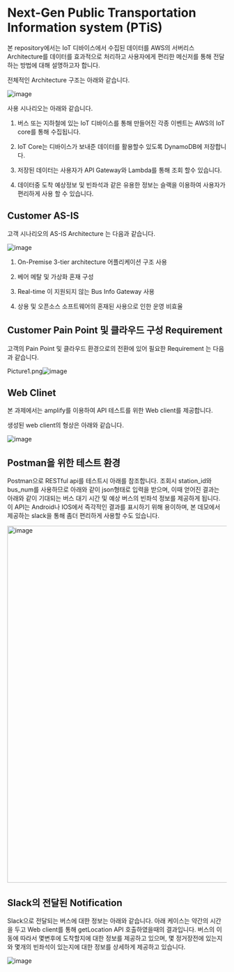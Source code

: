 # Next-Gen Public Transportation Information system (PTiS)

본 repository에서는 IoT 디바이스에서 수집된 데이터를 AWS의 서버리스 Architecture를 데이터를 효과적으로 처리하고 사용자에게 편리한 메신저를 통해 전달하는 방법에 대해 설명하고자 합니다.

전체적인 Architecture 구조는 아래와 같습니다. 

![image](https://user-images.githubusercontent.com/102651767/161021259-08f5de4c-42ce-4e82-9d6f-d401dcd0af4e.png)

사용 시나리오는 아래와 같습니다. 

1) 버스 또는 지하철에 있는 IoT 디바이스를 통해 만들어진 각종 이벤트는 AWS의 IoT core를 통해 수집됩니다.

2) IoT Core는 디바이스가 보내준 데이터를 활용할수 있도록 DynamoDB에 저장합니다. 

3) 저장된 데이터는 사용자가 API Gateway와 Lambda를 통해 조회 할수 있습니다.

4) 데이터중 도착 예상정보 및 빈좌석과 같은 유용한 정보는 슬랙을 이용하여 사용자가 편리하게 사용 할 수 있습니다. 



## Customer AS-IS
고객 시나리오의 AS-IS Architecture 는 다음과 같습니다.

![image](https://user-images.githubusercontent.com/102651767/161021380-5b8f6e4a-b3f8-4cc7-927a-067e00b2516e.png)

1) On-Premise 3-tier architecture 어플리케이션 구조 사용

2) 베어 메탈 및 가상화 혼재 구성

3) Real-time 이 지원되지 않는 Bus Info Gateway 사용

4) 상용 및 오픈소스 소프트웨어의 혼재된 사용으로 인한 운영 비효율


## Customer Pain Point 및 클라우드 구성 Requirement
고객의 Pain Point 및 클라우드 환경으로의 전환에 있어 필요한 Requirement 는 다음과 같습니다.

Picture1.png![image](https://user-images.githubusercontent.com/102651767/161022249-c1243e02-8f6b-4e9c-9a60-616bc4eb7850.png)


## Web Clinet

본 과제에서는 amplify를 이용하여 API 테스트를 위한 Web client를 제공합니다.

생성된 web client의 형상은 아래와 같습니다. 

![image](https://user-images.githubusercontent.com/52392004/161053081-011e925a-6473-45c8-8ccd-8113faf5cd12.png)


## Postman을 위한 테스트 환경 

Postman으로 RESTful api를 테스트시 아래를 참조합니다. 조회시 station_id와 bus_num를 사용하므로 아래와 같이 json형태로 입력을 받으며, 이때 얻어진 결과는 아래와 같이 기대되는 버스 대기 시간 및 예상 버스의 빈좌석 정보를 제공하게 됩니다. 이 API는 Android나 IOS에서 즉각적인 결과를 표시하기 위해 용이하며, 본 데모에서 제공하는 slack을 통해 좀더 편리하게 사용할 수도 있습니다. 

<img width="820" alt="image" src="https://user-images.githubusercontent.com/52392004/161053216-a3cc73e4-42ee-49d0-9e7c-3b661ceb4417.png">


## Slack의 전달된 Notification 

Slack으로 전달되는 버스에 대한 정보는 아래와 같습니다. 아래 케이스는 약간의 시간을 두고 Web client를 통해 getLocation API 호출하였을때의 결과입니다. 버스의 이동에 따라서 몇변후에 도착할지에 대한 정보를 제공하고 있으며, 몇 정거장전에 있는지와 몇개의 빈좌석이 있는지에 대한 정보를 상세하게 제공하고 있습니다. 

![image](https://user-images.githubusercontent.com/52392004/161053838-7132440b-c2f9-4cfc-9fcb-1cf9d1ce500d.png)



